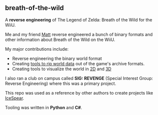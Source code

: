 ## breath-of-the-wild

A **reverse engineering** of The Legend of Zelda: Breath of the Wild for the WiiU.

Me and my friend [Matt](https://handsomematt.co.uk") reverse engineered a bunch of binary formats and other information about Breath of the Wild on the WiiU.

My major contributions include:

  - Reverse engineering the binary world format
  - Creating [tools to rip world data](https://github.com/veryjos/botw_sig_revenge) out of the game's archive formats.
  - Creating tools to visualize the world in [2D](https://user-images.githubusercontent.com/11465187/32668981-13f89c22-c60d-11e7-9bd2-a6e373cd7a7b.png) and [3D](https://user-images.githubusercontent.com/11465187/32668718-5a8a0d7a-c60c-11e7-818e-83a19390da97.png)

I also ran a club on campus called **SIG: REVENGE** (Special Interest Group: Reverse Engineering) where this was a primary project.

This repo was used as a reference by other authors to create projects like [IceSpear](https://ice-spear-tools.gitlab.io/).

Tooling was written in **Python** and **C#**.
